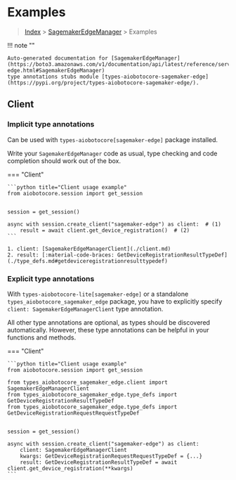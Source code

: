 # Examples

> [Index](../README.md) > [SagemakerEdgeManager](./README.md) > Examples

!!! note ""

    Auto-generated documentation for [SagemakerEdgeManager](https://boto3.amazonaws.com/v1/documentation/api/latest/reference/services/sagemaker-edge.html#SagemakerEdgeManager)
    type annotations stubs module [types-aiobotocore-sagemaker-edge](https://pypi.org/project/types-aiobotocore-sagemaker-edge/).

## Client

### Implicit type annotations

Can be used with `types-aiobotocore[sagemaker-edge]` package installed.

Write your `SagemakerEdgeManager` code as usual,
type checking and code completion should work out of the box.



=== "Client"

    ```python title="Client usage example"
    from aiobotocore.session import get_session


    session = get_session()

    async with session.create_client("sagemaker-edge") as client:  # (1)
        result = await client.get_device_registration()  # (2)
    ```

    1. client: [SagemakerEdgeManagerClient](./client.md)
    2. result: [:material-code-braces: GetDeviceRegistrationResultTypeDef](./type_defs.md#getdeviceregistrationresulttypedef) 






### Explicit type annotations

With `types-aiobotocore-lite[sagemaker-edge]`
or a standalone `types_aiobotocore_sagemaker_edge` package, you have to explicitly specify
`client: SagemakerEdgeManagerClient` type annotation.

All other type annotations are optional, as types should be discovered automatically.
However, these type annotations can be helpful in your functions and methods.


=== "Client"

    ```python title="Client usage example"
    from aiobotocore.session import get_session

    from types_aiobotocore_sagemaker_edge.client import SagemakerEdgeManagerClient
    from types_aiobotocore_sagemaker_edge.type_defs import GetDeviceRegistrationResultTypeDef
    from types_aiobotocore_sagemaker_edge.type_defs import GetDeviceRegistrationRequestRequestTypeDef


    session = get_session()

    async with session.create_client("sagemaker-edge") as client:
        client: SagemakerEdgeManagerClient
        kwargs: GetDeviceRegistrationRequestRequestTypeDef = {...}
        result: GetDeviceRegistrationResultTypeDef = await client.get_device_registration(**kwargs)
    ```





